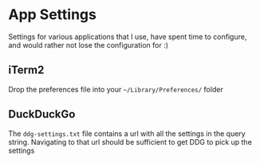 # App Settings
Settings for various applications that I use, have spent time to configure, and would rather not lose the configuration for :) 

## iTerm2
Drop the preferences file into your `~/Library/Preferences/` folder

## DuckDuckGo
The `ddg-settings.txt` file contains a url with all the settings in the query string. Navigating to that url should be sufficient to get DDG to pick up the settings

